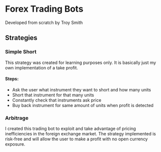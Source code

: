 # Forex Trading Bots
Developed from scratch by Troy Smith

## Strategies

### Simple Short
This strategy was created for learning purposes only. It is basically just my own implementation of a take profit. 

#### Steps:
- Ask the user what instrument they want to short and how many units
- Short that instrument for that many units
- Constantly check that instruments ask price
- Buy back instrument for same amount of units when profit is detected

### Arbitrage
I created this trading bot to exploit and take advantage of pricing inefficiencies in the foreign exchange market. The strategy implemented is risk-free and will allow the user to make a profit with no open currency exposure.